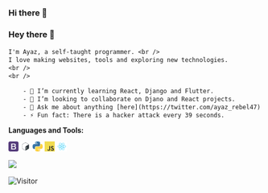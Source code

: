 ### Hi there 👋

<!--
**rebel47/rebel47** is a ✨ _special_ ✨ repository because its `README.md` (this file) appears on your GitHub profile.

Here are some ideas to get you started:

- 🔭 I’m currently working on ...
- 🌱 I’m currently learning ...
- 👯 I’m looking to collaborate on ...
- 🤔 I’m looking for help with ...
- 💬 Ask me about ...
- 📫 How to reach me: ...
- 😄 Pronouns: ...
- ⚡ Fun fact: ...
-->

### Hey there 👋
```
I'm Ayaz, a self-taught programmer. <br />
I love making websites, tools and exploring new technologies. 
<br />
<br />
```
```
    - 🌱 I’m currently learning React, Django and Flutter.
    - 👯 I’m looking to collaborate on Djano and React projects.
    - 💬 Ask me about anything [here](https://twitter.com/ayaz_rebel47)
    - ⚡ Fun fact: There is a hacker attack every 39 seconds.
```
**Languages and Tools:**

<code><img height="20" title="BootStrap" src="/assets/bootstrap.png"></code>
<code><img height="20" title="Bash" src="/assets/bash.png"></code>
<code><img height="20" title="Python" src="/assets/python.jpg"></code>
<code><img height="20" title="JavaScript" src="/assets/javascript.png"></code>
<code><img height="20" title="React" src="/assets/react.png"></code>


<!--Ayaz's Github Stats -->
<img src = "https://github-readme-stats.vercel.app/api?username=rebel47&show_icons=true&title_color=0984e3&icon_color=79ff97&text_color=fff&bg_color=151515&line_height=27&hide=stars" />


![Visitor](https://visitor-badge.laobi.icu/badge?page_id=rebel47.rebel47)

